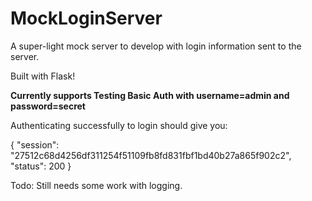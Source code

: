 # MockLoginServer

A super-light mock server to develop with login information sent to the server.

Built with Flask!

**Currently supports Testing Basic Auth with username=admin and password=secret**

Authenticating successfully to login should give you:

{
    "session": "27512c68d4256df311254f51109fb8fd831fbf1bd40b27a865f902c2",
    "status": 200
}

Todo:
    Still needs some work with logging.
